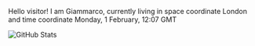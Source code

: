 Hello visitor! I am Giammarco, currently living in space coordinate London and time coordinate Monday, 1 February, 12:07 GMT

![GitHub Stats](https://github-readme-stats.vercel.app/api?username=grcasanova)
